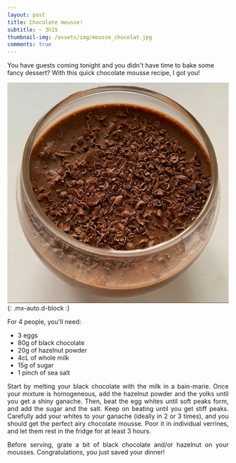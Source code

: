 ```yaml
---
layout: post
title: Chocolate mousse!
subtitle: ~ 3h15
thumbnail-img: /assets/img/mousse_chocolat.jpg
comments: true
---
```


You have guests coming tonight and you didn't have time to bake some fancy dessert? With this quick chocolate mousse recipe, I got you!

![Chocolate mousse](/assets/img/mousse_chocolat.jpg){: .mx-auto.d-block :}

For 4 people, you'll need:

- 3 eggs
- 80g of black chocolate
- 20g of hazelnut powder
- 4cL of whole milk
- 15g of sugar
- 1 pinch of sea salt

<div style="text-align: justify">
<p> Start by melting your black chocolate with the milk in a bain-marie. Once your mixture is homogeneous, add the hazelnut powder and the yolks until you get a shiny ganache. Then, beat the egg whites until soft peaks form, and add the sugar and the salt. Keep on beating until you get stiff peaks. Carefully add your whites to your ganache (ideally in 2 or 3 times), and you should get the perfect airy chocolate mousse. Poor it in individual verrines, and let them rest in the fridge for at least 3 hours. </p>
<p> Before serving, grate a bit of black chocolate and/or hazelnut on your mousses. Congratulations, you just saved your dinner!</p>
</div>

